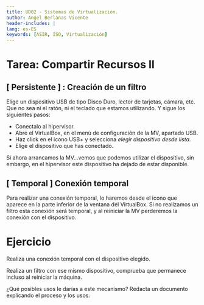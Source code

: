 ```yaml
---
title: UD02 - Sistemas de Virtualización.
author: Angel Berlanas Vicente
header-includes: |
lang: es-ES
keywords: [ASIR, ISO, Virtualización]
---
```


# Tarea: Compartir Recursos II

## [ Persistente ] : Creación de un filtro

Elige un dispositivo USB de tipo Disco Duro, lector de tarjetas, cámara, etc. Que no sea ni el ratón, ni el teclado que estamos utilizando. Y sigue los siguientes pasos:

* Conectalo al hipervisor.
* Abre el VirtualBox, en el menú de configuración de la MV, apartado USB.
* Haz click en el icono USB+ y selecciona *elegir dispositivo desde lista*.
* Elige el dispositivo que has conectado.

Si ahora arrancamos la MV...vemos que podemos utilizar el dispositivo, sin embargo, en el hipervisor este dispositivo ha dejado de estar disponible.


## [ Temporal ] Conexión temporal

Para realizar una conexión temporal, lo haremos desde el icono que aparece en la parte inferior de la ventana del VirtualBox. Si no realizamos un filtro esta conexión será temporal, y al reiniciar la MV perderemos la conexión con el dispositivo.

# Ejercicio

Realiza una conexión temporal con el dispositivo elegido.

Realiza un filtro con ese mismo dispositivo, comprueba que permanece incluso al reiniciar la máquina.

¿Qué posibles usos le darías a este mecanismo? Redacta un documento explicando el proceso y los usos.
